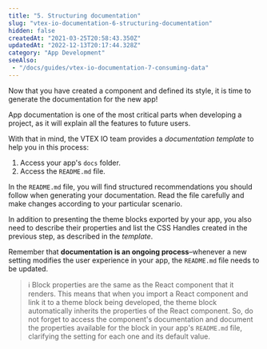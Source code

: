 ```yaml
---
title: "5. Structuring documentation"
slug: "vtex-io-documentation-6-structuring-documentation"
hidden: false
createdAt: "2021-03-25T20:58:43.350Z"
updatedAt: "2022-12-13T20:17:44.328Z"
category: "App Development"
seeAlso:
 - "/docs/guides/vtex-io-documentation-7-consuming-data"
---
```

Now that you have created a component and defined its style, it is time to generate the documentation for the new app!

App documentation is one of the most critical parts when developing a project, as it will explain all the features to future users.

With that in mind, the VTEX IO team provides a *documentation template* to help you in this process:

1. Access your app's `docs` folder.
2. Access the `README.md` file.

In the `README.md` file, you will find structured recommendations you should follow when generating your documentation. Read the file carefully and make changes according to your particular scenario.

In addition to presenting the theme blocks exported by your app, you also need to describe their properties and list the CSS Handles created in the previous step, as described in the *template*.

Remember that **documentation is an ongoing process**–whenever a new setting modifies the user experience in your app, the `README.md` file needs to be updated.

> ℹ️ Block properties are the same as the React component that it renders. This means that when you import a React component and link it to a theme block being developed, the theme block automatically inherits the properties of the React component. So, do not forget to access the component's documentation and document the properties available for the block in your app's `README.md` file, clarifying the setting for each one and its default value.

